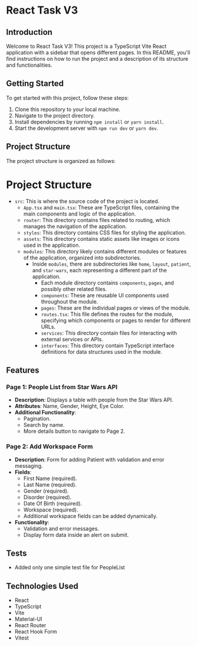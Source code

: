 # React Task V3

## Introduction

Welcome to React Task V3! This project is a TypeScript Vite React application with a sidebar that opens different pages. In this README, you'll find instructions on how to run the project and a description of its structure and functionalities.

## Getting Started

To get started with this project, follow these steps:

1. Clone this repository to your local machine.
2. Navigate to the project directory.
3. Install dependencies by running `npm install` or `yarn install`.
4. Start the development server with `npm run dev` or `yarn dev`.

## Project Structure

The project structure is organized as follows:

# Project Structure

- `src`: This is where the source code of the project is located.
  - `App.tsx` and `main.tsx`: These are TypeScript files, containing the main components and logic of the application.
  - `router`: This directory contains files related to routing, which manages the navigation of the application.
  - `styles`: This directory contains CSS files for styling the application.
  - `assets`: This directory contains static assets like images or icons used in the application.
  - `modules`: This directory likely contains different modules or features of the application, organized into subdirectories.
    - Inside `modules`, there are subdirectories like `home`, `layout`, `patient`, and `star-wars`, each representing a different part of the application.
      - Each module directory contains `components`, `pages`, and possibly other related files.
      - `components`: These are reusable UI components used throughout the module.
      - `pages`: These are the individual pages or views of the module.
      - `routes.tsx`: This file defines the routes for the module, specifying which components or pages to render for different URLs.
      - `services`: This directory contain files for interacting with external services or APIs.
      - `interfaces`: This directory contain TypeScript interface definitions for data structures used in the module.

## Features

### Page 1: People List from Star Wars API

- **Description**: Displays a table with people from the Star Wars API.
- **Attributes**: Name, Gender, Height, Eye Color.
- **Additional Functionality**:
  - Pagination.
  - Search by name.
  - More details button to navigate to Page 2.

### Page 2: Add Workspace Form

- **Description**: Form for adding Patient with validation and error messaging.
- **Fields**:
  - First Name (required).
  - Last Name (required).
  - Gender (required).
  - Disorder (required).
  - Date Of Birth (required).
  - Workspace (required).
  - Additional workspace fields can be added dynamically.
- **Functionality**:
  - Validation and error messages.
  - Display form data inside an alert on submit.
## Tests
- Added only one simple test file for PeopleList

## Technologies Used

- React
- TypeScript
- Vite
- Material-UI
- React Router
- React Hook Form
- Vitest
